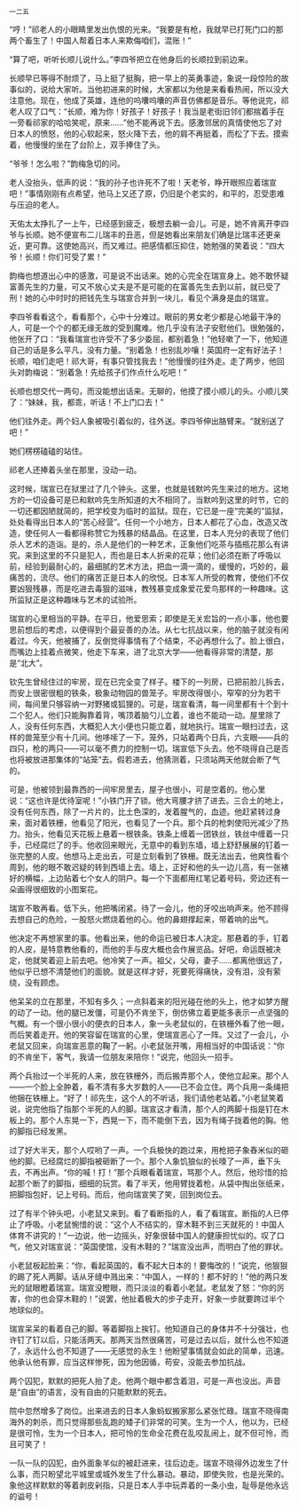     一二五 

   “哼！”祁老人的小眼睛里发出仇恨的光来。“我要是有枪，我就早已打死门口的那两个畜生了！中国人帮着日本人来欺侮咱们，混账！”

   “算了吧，听听长顺儿说什么。”李四爷把立在他身后的长顺拉到前边来。

   长顺早已等得不耐烦了，马上挺了挺胸，把一早上的英勇事迹，象说一段惊险的故事似的，说给大家听。当他初进来的时候，大家都以为他是来看看热闹，所以没大注意他。现在，他成了英雄，连他的呜囔呜囔的声音仿佛都是音乐。等他说完，祁老人叹了口气：“长顺，难为你！好孩子！好孩子！我当是老街旧邻们都揣着手在一旁看祁家的哈哈笑呢，原来……”他不能再说下去。感激邻居的真情使他忘了对日本人的愤怒，他的心软起来，怒火降下去，他的肩不再挺着，而松了下去。摸索着，他慢慢的坐在了台阶上，双手捧住了头。

   “爷爷！怎么啦？”韵梅急切的问。

   老人没抬头，低声的说：“我的孙子也许死不了啦！天老爷，睁开眼照应着瑞宣吧！”事情刚刚有点希望，他马上又还了原，仍旧是个老实的，和平的，忍受患难与压迫的老人。

   天佑太太挣扎了一上午，已经感到疲乏，极想去躺一会儿。可是，她不肯离开李四爷与长顺。她不便宣布二儿瑞丰的丑恶，但是她看出来朋友们确是比瑞丰还更亲近，更可靠。这使她高兴，而又难过。把感情都压抑住，她勉强的笑着说：“四大爷！长顺！你们可受了累！”

   韵梅也想道出心中的感激，可是说不出话来。她的心完全在瑞宣身上。她不敢怀疑富善先生的力量，可又不放心丈夫是不是可能的在富善先生去到以前，就已受了刑！她的心中时时的把钱先生与瑞宣合并到一块儿，看见个满身是血的瑞宣。

   李四爷看看这个，看看那个，心中十分难过。眼前的男女老少都是心地最干净的人，可是一个个的都无缘无故的受到魔难。他几乎没有法子安慰他们。很勉强的，他张开了口：“我看瑞宣也许受不了多少委屈，都别着急！”他轻嗽了一下，他知道自己的话是多么平凡，没有力量。“别着急！也别乱吵嚷！英国府一定有好法子！长顺，咱们走吧！祁大哥，有事只管找我去！”他慢慢的往外走。走了两步，他回头对韵梅说：“别着急！先给孩子们作点什么吃吧！”

   长顺也想交代一两句，而没能想出话来。无聊的，他摸了摸小顺儿的头。小顺儿笑了：“妹妹，我，都乖，听话！不上门口去！”

   他们往外走。两个妇人象被吸引着似的，往外送。李四爷伸出胳臂来。“就别送了吧！”

   她们楞楞磕磕的站住。

   祁老人还捧着头坐在那里，没动一动。

   这时候，瑞宣已在狱里过了几个钟头。这里，也就是钱默吟先生来过的地方。这地方的一切设备可是已和默吟先生所知道的大不相同了。当默吟到这里的时节，它的一切还都因陋就简的，把学校变为临时的监狱。现在，它已是一座“完美的”监狱，处处看得出日本人的“苦心经营”。任何一个小地方，日本人都花了心血，改造又改造，使任何人一看都得称赞它为残暴的结晶品。在这里，日本人充分的表现了他们杀人艺术的造诣。是的，杀人是他们的一种艺术，正象他们吃茶与插瓶花那么有讲究。来到这里的不只是犯人，而也是日本人折来的花草；他们必须在断了呼吸以前，经验到最耐心的，最细腻的艺术方法，把血一滴一滴的，缓慢的，巧妙的，最痛苦的，流尽。他们的痛苦正是日本人的欣悦。日本军人所受的教育，使他们不仅要凶狠残暴，而是吃进去毒狠的滋味，教残暴变成象爱花爱鸟那样的一种趣味。这所监狱正是这种趣味与艺术的试验所。

   瑞宣的心里相当的平静。在平日，他爱思索；即使是无关宏旨的一点小事，他也要思前想后的考虑，以便得到个最妥善的办法。从七七抗战以来，他的脑子就没有闲着过。今天，他被捕了，反倒觉得事情有了个结束，不必再想什么了。脸上很白，而嘴边上挂着点微笑，他走下车来，进了北京大学——他看得非常的清楚，那是“北大”。

   钦先生曾经住过的牢房，现在已完全变了样子。楼下的一列房，已把前脸儿拆去，而安上很密很粗的铁条，极象动物园的兽笼子。牢房改得很小，窄窄的分为若干间，每间里只够容纳一对野猪或狐狸的。可是，瑞宣看清，每一间里都有十个到十二个犯人。他们只能胸靠着背，嘴顶着脑勺儿立着，谁也不能动一动。屋里除了人，没有任何东西，大概犯人大小便也只能立着，就地执行。瑞宣一眼扫过去，这样的兽笼至少有十几间。他哆嗦了一下。笼外，只站着两个日兵，六支眼——兵的四只，枪的两只——可以毫不费力的控制一切。瑞宣低下头去。他不晓得自己是否也将被放进那集体的“站笼”去。假若进去，他猜测着，只须站两天他就会断了气的。

   可是，他被领到最靠西的一间牢房里去，屋子也很小，可是空着的。他心里说：“这也许是优待室呢！”小铁门开了锁。他大弯腰才挤了进去。三合土的地上，没有任何东西，除了一片片的，比土色深的，发着腥气的，血迹。他赶紧转过身来，面对着铁栅，他看见了阳光，也看见了一个兵。那个兵的枪刺使阳光减少了热力。抬头，他看见天花板上悬着一根铁条。铁条上缠着一团铁丝，铁丝中缠着一只手，已经腐烂了的手。他收回来眼光，无意中的看到东墙，墙上舒舒展展的钉着一张完整的人皮。他想马上走出去，可是立刻看到了铁栅。既无法出去，他爽性看个周到，他的眼不敢迟疑的转到西墙上去。墙上，正好和他的头一边儿高，有一张裱好的横幅，上边贴着七个女人的阴户。每一个下面都用红笔记着号码，旁边还有一朵画得很细致的小图案花。

   瑞宣不敢再看。低下头，他把嘴闭紧。待了一会儿，他的牙咬出响声来。他不顾得去想自己的危险，一股怒火燃烧着他的心。他的鼻翅撑起来，带着响的出气。

   他决定不再想家里的事。他看出来，他的命运已被日本人决定。那悬着的手，钉着的人皮，是特意教他看的，而他的手与皮大概也会作展览品。好吧，命运既被决定，他就笑着迎上前去吧。他冷笑了一声。祖父，父母，妻子……都离他很远了，他似乎已想不清楚他们的面貌。就是这样才好，死要死得痛快，没有泪，没有萦绕，没有顾虑。

   他呆呆的立在那里，不知有多久；一点斜着来的阳光碰在他的头上，他才如梦方醒的动了一动。他的腿已发僵，可是仍不肯坐下，倒仿佛立着更能多表示一点坚强的气概。有一个很小很小的便衣的日本人，象一头老鼠似的，在铁栅外看了他一眼，而后笑着走开。他的笑容留在瑞宣的心里，使瑞宣恶心了一阵。又过了一会儿，小老鼠又回来，向瑞宣恶意的鞠了一躬。小老鼠张开嘴，用相当好的中国话说：“你的不肯坐下，客气，我请一位朋友来陪你！”说完，他回头一招手。

   两个兵抬过一个半死的人来，放在铁栅外，而后搬弄那个人，使他立起来。那个人——一个脸上全肿着，看不清有多大岁数的人——已不会立住。两个兵用一条绳把他捆在铁栅上。“好了！祁先生，这个人的不听话，我们请他老站着。”小老鼠笑着说，说完他指了指那个半死的人的脚。瑞宣这才看清，那个人的两脚十指是钉在木板上的。那个人东晃一下，西晃一下，而不能倒下去，因为有绳子拢着他的胸。他的脚指已经发黑。

   过了好大半天，那个人哎哟了一声。一个兵极快的跑过来，用枪把子象舂米似的砸他的脚。已经腐烂的脚指被砸断了一个。那个人象饥狼似的长嚎了一声，垂下头去，不再出声。“你的喊！打！”那个兵眼看着瑞宣，骂那个人。然后，他珍惜的拾起那个断了的脚指，细细的玩赏。看了半天，他用臂拢着枪，从袋中掏出张纸来，把脚指包好，记上号码。而后，他向瑞宣笑了笑，回到岗位去。

   过了有半个钟头吧，小老鼠又来到。看了看断指的人，看了看瑞宣。断指的人已停止了呼吸。小老鼠惋惜的说：“这个人不结实的，穿木鞋不到三天就死的！中国人体育不讲究的！”一边说，他一边摇头，好象很替中国人的健康担忧似的。叹了口气，他又对瑞宣说：“英国使馆，没有木鞋的？”瑞宣没出声，而明白了他的罪状。

   小老鼠板起脸来：“你，看起英国的，看不起大日本的！要悔改的！”说完，他狠狠的踢了死人两脚。话从牙缝中溅出来：“中国人，一样的！都不好的！”他的两只发光的鼠眼瞪着瑞宣。瑞宣没瞪眼，而只淡淡的看着小老鼠。老鼠发了怒：“你的厉害，你的也会穿木鞋的！”说罢，他扯着极大的步子走开，好象一步就要跨过半个地球似的。

   瑞宣呆呆的看着自己的脚。等着脚指上挨钉。他知道自己的身体并不十分强壮，也许钉了钉以后，只能活两天。那两天当然很痛苦，可是过去以后，就什么也不知道了，永远什么也不知道了——无感觉的永生！他盼望事情就会如此的简单，迅速。他承认他有罪，应当这样惨死，因为他因循，苟安，没能去参加抗战。

   两个囚犯，默默的把死人抬了走。他两个眼中都含着泪，可是一声也没出。声音是“自由”的语言，没有自由的只能默默的死去。

   院中忽然增多了岗位。出来进去的日本人象蚂蚁搬家那么紧张忙碌。瑞宣不晓得南海外的刺杀，而只觉得那些乱跑的矮子们非常的可笑。生为一个人，他以为，已经是很可怜，生为一个日本人，把可怜的生命全花费在乱咬乱闹上，就不但可怜，而且可笑了！

   一队一队的囚犯，由外面象羊似的被赶进来，往后边走。瑞宣不晓得外边发生了什么事，而只盼望北平城里或城外发生了什么暴动。暴动，即使失败，也是光荣的。象他这样默默的等着剥皮剁指，只是日本人手中玩弄着的一条小虫，耻辱是他永远的谥号！

